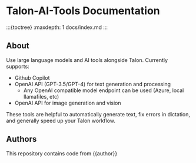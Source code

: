 <!-- This document is used for generating the docs, with this index.md being the docs root -->

# Talon-AI-Tools Documentation

:::{toctree}
:maxdepth: 1
docs/index.md
:::

## About

Use large language models and AI tools alongside Talon. Currently supports:

- Github Copilot
- OpenAI API (GPT-3.5/GPT-4) for text generation and processing
  - Any OpenAI compatible model endpoint can be used (Azure, local llamafiles, etc)
- OpenAI API for image generation and vision

These tools are helpful to automatically generate text, fix errors in dictation, and generally speed up your Talon workflow.

## Authors

This repository contains code from {{author}}
